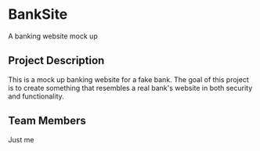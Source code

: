 # BankSite
A banking website mock up

## Project Description
This is a mock up banking website for a fake bank. The goal of this project is to create something that resembles a real bank's website in both security and functionality.


## Team Members
Just me
